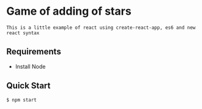 # Game of adding of stars
	This is a little example of react using create-react-app, es6 and new react syntax

## Requirements
- Install Node

## Quick Start
```
$ npm start
```